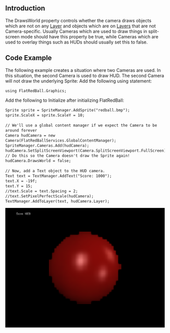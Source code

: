 ## Introduction

The DrawsWorld property controls whether the camera draws objects which are not on any [Layer](/frb/docs/index.php?title=Layer "Layer") and objects which are on [Layers](/frb/docs/index.php?title=Layer "Layer") that are not Camera-specific. Usually Cameras which are used to draw things in split-screen mode should have this property be true, while Cameras which are used to overlay things such as HUDs should usually set this to false.

## Code Example

The following example creates a situation where two Cameras are used. In this situation, the second Camera is used to draw HUD. The second Camera will not draw the underlying Sprite: Add the following using statement:

    using FlatRedBall.Graphics;

Add the following to Initialize after initializing FlatRedBall:

    Sprite sprite = SpriteManager.AddSprite("redball.bmp");
    sprite.ScaleX = sprite.ScaleY = 10;

    // We'll use a global content manager if we expect the Camera to be around forever
    Camera hudCamera = new Camera(FlatRedBallServices.GlobalContentManager);
    SpriteManager.Cameras.Add(hudCamera);
    hudCamera.SetSplitScreenViewport(Camera.SplitScreenViewport.FullScreen);
    // Do this so the Camera doesn't draw the Sprite again!
    hudCamera.DrawsWorld = false;

    // Now, add a Text object to the HUD camera.
    Text text = TextManager.AddText("Score: 1000");
    text.X = -19f;
    text.Y = 15;
    //text.Scale = text.Spacing = 2;
    //text.SetPixelPerfectScale(hudCamera);
    TextManager.AddToLayer(text, hudCamera.Layer);

![DrawsWorld.png](/media/migrated_media-DrawsWorld.png)
